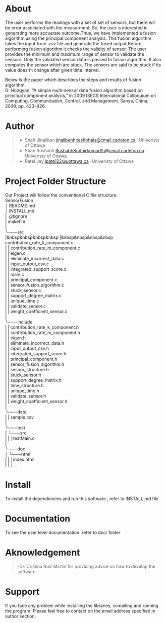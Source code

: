 # About
The user performs the readings with a set of set of sensors, but there will be error associated with the measurment.
So, the user is interested in generating more accuarate outcome.Thus, we have implemented a fusion algorithm using the principal component analysis.
This fusion algorithm takes the input from .csv file and generate the fused output.Before, performing fusion algorithm it checks the validity of sensor.
The user provides the minimum and maximum range of sensor to validate the sensors. Only the validated sensor data is passed to fusion algorithm.
It also computes the sensor which are stuck. The sensors are said to be stuck if its value doesn't change after given time interval.

Below is the paper which describes the steps and results of fusion algorithm.<br>
G. Hongyan, “A simple multi-sensor data fusion algorithm based on principal component analysis,” in 2009 ISECS International Colloquium on Computing, Communication, Control, and Management, Sanya, China, 2009, pp. 423–426.

# Author
> - Shah Jinaliben <jinalibenhiteshbhais@cmail.carleton.ca> -Univeristy of Ottawa
> - Shah Rushabh <RushabhSudhirkumarSh@cmail.carleton.ca> -Univeristy of Ottawa
> - Patel Jay <jpate122@uottawa.ca> -Univeristy of Ottawa

# Project Folder Structure
Our Project will follow the conventional C file structure.<br>
SensorFusion<br>
│  README.md<br>
│   INSTALL.md<br>
|   .gitignore<br>
|   makefile<br>
|<br>
└───src<br>
|&nbsp&nbsp&nbsp&nbsp   |&nbsp&nbsp&nbsp&nbsp   contribution_rate_k_component.c<br>
|   |   contribution_rate_m_component.c<br>
|   |   eigen.c<br>
|   |   eliminate_incorrect_data.c<br>
|   |   input_output_csv.c<br>
|   |   integrated_support_score.c<br>
|   |	main.c<br>
|	|	principal_component.c<br>
|	|	sensor_fusion_algorithm.c<br>
|	|	stuck_sensor.c<br>
|	|	support_degree_matrix.c<br>
|	|	unique_time.c<br>
|	|	validate_sensor.c<br>
|	|	weight_coefficient_sensor.c<br>
|<br>
└───include<br>
|   |   contribution_rate_k_component.h<br>
|   |   contribution_rate_m_component.h<br>
|   |   eigen.h<br>
|   |   eliminate_incorrect_data.h<br>
|   |   input_output_csv.h<br>
|   |   integrated_support_score.h<br>
|	|	principal_component.h<br>
|	|	sensor_fusion_algorithm.h<br>
|	|	sesnor_structure.h<br>
|	|	stuck_sensor.h<br>
|	|	support_degree_matrix.h<br>
|	|	time_structure.h<br>
|	|	unique_time.h<br>
|	|	validate_sensor.h<br>
|	|	weight_coefficient_sensor.h<br>
|<br>
└───data<br>
|   |   sample.csv<br>
|<br>
└───test<br>
|	└───src<br>
|	|	|	testMain.c<br>
|<br>
└───doc<br>
│   └───html<br>
|   |   |	index.html<br>
|	|	|	...<br>


# Install
To install the dependencies and run this software , refer to INSTALL.md file

# Documentation
To see the user level documentation ,refer to doc/ folder

# Aknowledgement
> -Dr. Cristina Ruiz Martin for providing advice on how to develop the software.

# Support
If you face any problem while installing the libraries, compiling and running the program.
Please feel free to contact on the email address specified in author section.